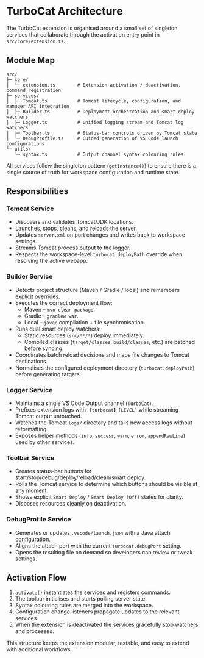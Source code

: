 # TurboCat Architecture

The TurboCat extension is organised around a small set of singleton services that collaborate through the activation entry point in `src/core/extension.ts`.

## Module Map

```
src/
├─ core/
│  └─ extension.ts        # Extension activation / deactivation, command registration
├─ services/
│  ├─ Tomcat.ts           # Tomcat lifecycle, configuration, and manager API integration
│  ├─ Builder.ts          # Deployment orchestration and smart deploy watchers
│  ├─ Logger.ts           # Unified logging stream and Tomcat log watchers
│  ├─ Toolbar.ts          # Status-bar controls driven by Tomcat state
│  └─ DebugProfile.ts     # Guided generation of VS Code launch configurations
└─ utils/
   └─ syntax.ts           # Output channel syntax colouring rules
```

All services follow the singleton pattern (`getInstance()`) to ensure there is a single source of truth for workspace configuration and runtime state.

## Responsibilities

### Tomcat Service
- Discovers and validates Tomcat/JDK locations.
- Launches, stops, cleans, and reloads the server.
- Updates `server.xml` on port changes and writes back to workspace settings.
- Streams Tomcat process output to the logger.
- Respects the workspace-level `turbocat.deployPath` override when resolving the active webapp.

### Builder Service
- Detects project structure (Maven / Gradle / local) and remembers explicit overrides.
- Executes the correct deployment flow:
  - Maven – `mvn clean package`.
  - Gradle – `gradlew war`.
  - Local – `javac` compilation + file synchronisation.
- Runs dual smart deploy watchers:
  - Static resources (`src/**/*`) deploy immediately.
  - Compiled classes (`target/classes`, `build/classes`, etc.) are batched before syncing.
- Coordinates batch reload decisions and maps file changes to Tomcat destinations.
- Normalises the configured deployment directory (`turbocat.deployPath`) before generating targets.

### Logger Service
- Maintains a single VS Code Output channel (`TurboCat`).
- Prefixes extension logs with `【turbocat】[LEVEL]` while streaming Tomcat output untouched.
- Watches the Tomcat `logs/` directory and tails new access logs without reformatting.
- Exposes helper methods (`info`, `success`, `warn`, `error`, `appendRawLine`) used by other services.

### Toolbar Service
- Creates status-bar buttons for start/stop/debug/deploy/reload/clean/smart deploy.
- Polls the Tomcat service to determine which buttons should be visible at any moment.
- Shows explicit `Smart Deploy` / `Smart Deploy (Off)` states for clarity.
- Disposes resources cleanly on deactivation.

### DebugProfile Service
- Generates or updates `.vscode/launch.json` with a Java attach configuration.
- Aligns the attach port with the current `turbocat.debugPort` setting.
- Opens the resulting file on demand so developers can review or tweak settings.

## Activation Flow
1. `activate()` instantiates the services and registers commands.
2. The toolbar initialises and starts polling server state.
3. Syntax colouring rules are merged into the workspace.
4. Configuration change listeners propagate updates to the relevant services.
5. When the extension is deactivated the services gracefully stop watchers and processes.

This structure keeps the extension modular, testable, and easy to extend with additional workflows.
